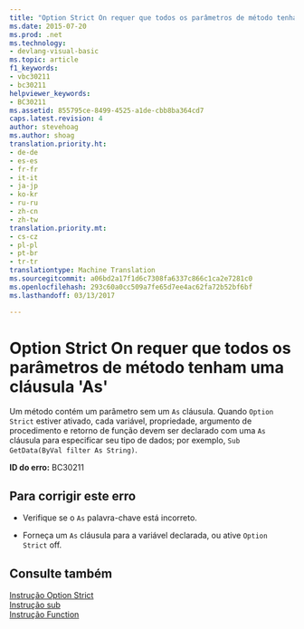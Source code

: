 ```yaml
---
title: "Option Strict On requer que todos os parâmetros de método tenham uma cláusula &quot;As&quot; | Documentos do Microsoft"
ms.date: 2015-07-20
ms.prod: .net
ms.technology:
- devlang-visual-basic
ms.topic: article
f1_keywords:
- vbc30211
- bc30211
helpviewer_keywords:
- BC30211
ms.assetid: 855795ce-8499-4525-a1de-cbb8ba364cd7
caps.latest.revision: 4
author: stevehoag
ms.author: shoag
translation.priority.ht:
- de-de
- es-es
- fr-fr
- it-it
- ja-jp
- ko-kr
- ru-ru
- zh-cn
- zh-tw
translation.priority.mt:
- cs-cz
- pl-pl
- pt-br
- tr-tr
translationtype: Machine Translation
ms.sourcegitcommit: a06bd2a17f1d6c7308fa6337c866c1ca2e7281c0
ms.openlocfilehash: 293c60a0cc509a7fe65d7ee4ac62fa72b52bf6bf
ms.lasthandoff: 03/13/2017

---
```

# <a name="option-strict-on-requires-that-all-method-parameters-have-an-39as39-clause"></a>Option Strict On requer que todos os parâmetros de método tenham uma cláusula 'As'
Um método contém um parâmetro sem um `As` cláusula. Quando `Option Strict` estiver ativado, cada variável, propriedade, argumento de procedimento e retorno de função devem ser declarado com uma `As` cláusula para especificar seu tipo de dados; por exemplo, `Sub GetData(ByVal filter As String)`.  
  
 **ID do erro:** BC30211  
  
## <a name="to-correct-this-error"></a>Para corrigir este erro  
  
-   Verifique se o `As` palavra-chave está incorreto.  
  
-   Forneça um `As` cláusula para a variável declarada, ou ative `Option Strict` off.  
  
## <a name="see-also"></a>Consulte também  
 [Instrução Option Strict](../../visual-basic/language-reference/statements/option-strict-statement.md)   
 [Instrução sub](../../visual-basic/language-reference/statements/sub-statement.md)   
 [Instrução Function](../../visual-basic/language-reference/statements/function-statement.md)
